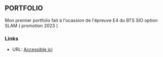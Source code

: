 
## PORTFOLIO
Mon premier portfolio fait à l'ocassion de l'épreuve E4 du BTS SIO option SLAM ( promotion 2023 )

### Links

-  URL: [Accessible ici](https://diaby-mamadou.vercel.app/)
